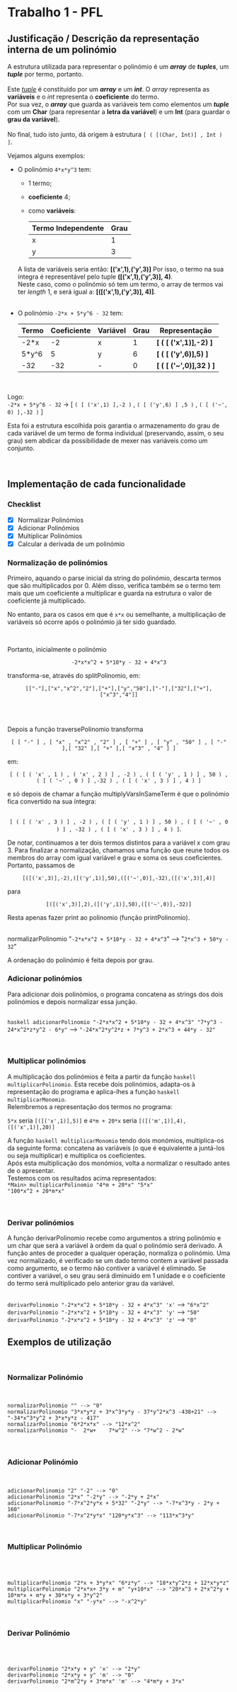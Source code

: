 # Trabalho 1 - PFL

## Justificação / Descrição da representação interna de um polinómio

A estrutura utilizada para representar o polinómio é um ___array___ de ___tuples___, um ___tuple___ por termo, portanto. <br><br>
Este <u>_tuple_</u> é constituído por um ___array___ e um ___int___. O _array_ representa as __variáveis__ e o _int_ representa o __coeficiente__ do termo. <br>
Por sua vez, o ___array___ que guarda as variáveis tem como elementos um ___tuple___ com um __Char__ (para representar a __letra da variável__) e um __Int__ (para guardar o __grau da variável__). <br><br>
No final, tudo isto junto, dá origem à estrutura ``[ ( [(Char, Int)] , Int ) ]``. <br>

Vejamos alguns exemplos:

- O polinómio ```4*x*y^3``` tem:
  - 1 termo;
  - __coeficiente__ 4;
  - como __variáveis__:

     | Termo Independente  | Grau |
     | ------------- | ------------- |
     | x  | 1  |
     | y | 3  |

  A lista de variáveis seria então: __[('x',1),('y',3)]__
  Por isso, o termo na sua íntegra é representável pelo tuple __([('x',1),('y',3)], 4)__. <br>
  Neste caso, como o polinómio só tem um termo, o array de termos vai ter _length_ 1, e será igual a: **[([('x',1),('y',3)], 4)]**.
<br><br>
 - O polinómio ```-2*x + 5*y^6 - 32``` tem:


     | Termo  | Coeficiente | Variável | Grau | Representação |
     | ------------- | ------------- |------------- |------------- |------------- |
     | -2*x  | -2  | x | 1 | __[ ( [ ('x',1)],-2) ]__ |
     |  5*y^6 | 5  | y | 6 | __[ ( [ ('y',6)],5) ]__ |
     |  -32 | -32  | - | 0 | __[ ( [ ('~',0)],32 ) ]__ |
  
<br>

Logo: <br> ```-2*x + 5*y^6 - 32```  &rarr; [ ``( [ ('x',1) ],-2 )`` , ``( [ ('y',6) ] ,5 )`` , ``( [ ('~', 0) ],-32 )`` ]


Esta foi a estrutura escolhida pois garantia o armazenamento do grau de cada variável de um termo de forma individual (preservando, assim, o seu grau) sem abdicar da possibilidade de mexer nas variáveis como um conjunto.

<br>

## Implementação de cada funcionalidade

### Checklist
- [x] Normalizar Polinómios
- [x] Adicionar Polinómios
- [x] Multiplicar Polinómios
- [x] Calcular a derivada de um polinómio

### Normalização de polinómios

Primeiro, aquando o parse inicial da string do polinómio, descarta termos que são multiplicados por 0. Além disso, verifica também se o termo tem mais que um coeficiente a multiplicar e guarda na estrutura o valor de coeficiente já multiplicado. 
<br>

No entanto, para os casos em que é ```x*x``` ou semelhante, a multiplicação de variáveis só ocorre após o polinómio já ter sido guardado.   

<br>

Portanto, inicialmente o polinómio 
<div align="center">

```-2*x*x^2 + 5*10*y - 32 + 4*x^3```
</div>

transforma-se, através do splitPolinomio, em: 



<div align="center">

```[["-"],["x","x^2","2"],["+"],["y","50"],["-"],["32"],["+"],["x^3","4"]]``` 
</div>

<br>
<br>

Depois a função traversePolinomio transforma 
<div align="center">

```[ [ "-" ] , [ "x" , "x^2" , "2" ] , [ "+" ] , [ "y" , "50" ] , [ "-" ],[ "32" ],[ "+" ],[ "x^3" , "4" ] ]```
</div>

em:
<div align="center">

```[ ( [ ( 'x' , 1 ) , ( 'x' , 2 ) ] , -2 ) , ( [ ( 'y' , 1 ) ] , 50 ) , ( [ ( '~' , 0 ) ] ,-32 ) , ( [ ( 'x' , 3 ) ] , 4 ) ]``` 

</div>
e só depois de chamar a função multiplyVarsInSameTerm é que o polinómio fica convertido na sua íntegra:


<div align="center">
<br>

```[ ( [ ( 'x' , 3 ) ] , -2 ) , ( [ ( 'y' , 1 ) ] , 50 ) , ( [ ( '~' , 0 ) ] , -32 ) , ( [ ( 'x' , 3 ) ] , 4 ) ]```.
</div> 

De notar, continuamos a ter dois termos distintos para a variável x com grau 3. Para finalizar a normalização, chamamos uma função que reune todos os membros do array com igual variável e grau e soma os seus coeficientes. Portanto, passamos de 
<div align="center">

```[([('x',3)],-2),([('y',1)],50),([('~',0)],-32),([('x',3)],4)]```
</div>

para 
<div align="center">

```[([('x',3)],2),([('y',1)],50),([('~',0)],-32)]```

</div>
Resta apenas fazer print ao polinomio (função printPolinomio).

<br>normalizarPolinomio "```-2*x*x^2 + 5*10*y - 32 + 4*x^3```" --> "```2*x^3 + 50*y - 32```"

A ordenação do polinómio é feita depois por grau.
<br>

### Adicionar polinómios

Para adicionar dois polinómios, o programa concatena as strings dos dois polinómios e depois normalizar essa junção. 

<br>```haskell
adicionarPolinomio "-2*x*x^2 + 5*10*y - 32 + 4*x^3" "7*y^3 - 24*x^2*z*y^2 - 6*y"``` --> ```"-24*x^2*y^2*z + 7*y^3 + 2*x^3 + 44*y - 32"```


<br>

### Multiplicar polinómios

A multiplicação dos polinómios é feita a partir da função ```haskell multiplicarPolinomio```.  Esta recebe dois polinómios, adapta-os à representação do programa e aplica-lhes a função ```haskell multiplicarMonomio```.
<br>
Relembremos a representação dos termos no programa:

``5*x`` seria ``[([('x',1)],5)]`` e ``4*m + 20*x`` seria ``[([('m',1)],4),([('x',1)],20)]``

A função ```haskell multiplicarMonomio``` tendo dois monómios, multiplica-os da seguinte forma: concatena as variáveis (o que é equivalente a juntá-los ou seja multiplicar) e multiplica os coeficientes. 
<br>
Após esta multiplicação dos monómios, volta a normalizar o resultado antes de o apresentar.
<br>
Testemos com os resultados acima representados:<br>
``*Main> multiplicarPolinomio "4*m + 20*x" "5*x"``<br>
``"100*x^2 + 20*m*x"``


<br>

### Derivar polinómios

A função derivarPolinomio recebe como argumentos a string polinómio e um char que será a variável à ordem da qual o polinómio será derivado. A função antes de proceder a qualquer operação, normaliza o polinómio. Uma vez normalizado, é verificado se um dado termo contem a variável passada como argumento, se o termo não contiver a variável é eliminado. Se contiver a variável, o seu grau será diminuido em 1 unidade e o coeficiente do termo será multiplicado pelo anterior grau da variável. 

<br>```derivarPolinomio "-2*x*x^2 + 5*10*y - 32 + 4*x^3" 'x'``` --> ```"6*x^2"```
<br>```derivarPolinomio "-2*x*x^2 + 5*10*y - 32 + 4*x^3" 'y'``` --> ```"50"```
<br>```derivarPolinomio "-2*x*x^2 + 5*10*y - 32 + 4*x^3" 'z'``` --> ```"0"```


## Exemplos de utilização

<br>

### Normalizar Polinómio

<br>

```normalizarPolinomio "" --> "0"```
<br>```normalizarPolinomio "3*x*y*z + 3*x^3*y*y - 37*y^2*x^3 -438+21" --> "-34*x^3*y^2 + 3*x*y*z - 417"```
<br>```normalizarPolinomio "6*2*x*x" --> "12*x^2"```
<br>```normalizarPolinomio "-  2*w+    7*w^2" --> "7*w^2 - 2*w"```

<br>

### Adicionar Polinómio

<br>

```adicionarPolinomio "2" "-2" --> "0"```
<br>```adicionarPolinomio "2*x" "-2*y" --> "-2*y + 2*x"```
<br>```adicionarPolinomio "-7*x^2*y*x + 5*32" "-2*y" --> "-7*x^3*y - 2*y + 160"```
<br>```adicionarPolinomio "-7*x^2*y*x" "120*y*x^3" --> "113*x^3*y"```

<br>

### Multiplicar Polinómio

<br>

<br>```multiplicarPolinomio "2*x + 3*y*x" "6*z*y" --> "18*x*y^2*z + 12*x*y*z"```
<br>```multiplicarPolinomio "2*x*x+ 3*y + m" "y+10*x" --> "20*x^3 + 2*x^2*y + 10*m*x + m*y + 30*x*y + 3*y^2"```
<br>```multiplicarPolinomio "x" "-y*x" --> "-x^2*y" ```

<br>

### Derivar Polinómio

<br>

<br>```derivarPolinomio "2*x*y + y" 'x' --> "2*y"```
<br>```derivarPolinomio "2*x*y + y" 'm' --> "0"```
<br>```derivarPolinomio "2*m^2*y + 3*m*x" 'm' --> "4*m*y + 3*x"```
